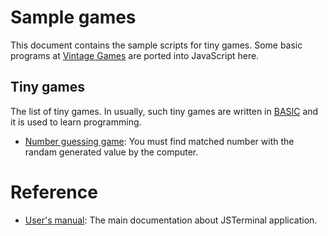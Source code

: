 # Sample games
This document contains the sample scripts for tiny games.
Some basic programs at [Vintage Games](http://www.vintage-basic.net/games.html) are ported into JavaScript here.

## Tiny games
The list of tiny games. In usually, such tiny games are written in [BASIC](https://en.wikipedia.org/wiki/Tiny_BASIC) and it is used to learn programming.

* [Number guessing game](https://github.com/steelwheels/JSTerminal/blob/master/Resource/Game/num_guess.js): You must find matched number with the randam generated value by the computer. 

# Reference
* [User's manual](UsersManual.md): The main documentation about JSTerminal application.
